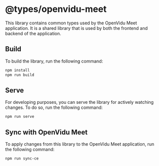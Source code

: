 # @types/openvidu-meet

This library contains common types used by the OpenVidu Meet application. It is a shared library that is used by both the frontend and backend of the application.

## Build

To build the library, run the following command:

```bash
npm install
npm run build
```

## Serve

For developing purposes, you can serve the library for actively watching changes. To do so, run the following command:

```bash
npm run serve
```

## Sync with OpenVidu Meet

To apply changes from this library to the OpenVidu Meet application, run the following command:

```bash
npm run sync-ce
```
